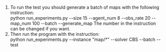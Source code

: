 1. To run the test you should generate a batch of maps with the following instruction:\
  python run_experiments.py --size 15 --agent_num 8 --obs_rate 20 --map_num 100 --batch --generate_map
  The number in the instruction can be changed if you want.
2. Then run the program with the instruction:\
   python run_experiments.py --instance "map/*" --solver CBS --batch --test
